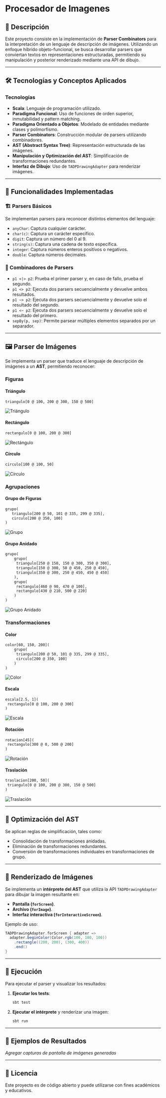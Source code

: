 # Procesador de Imagenes

## 📌 Descripción
Este proyecto consiste en la implementación de **Parser Combinators** para la interpretación de un lenguaje de descripción de imágenes. Utilizando un enfoque híbrido objeto-funcional, se busca desarrollar parsers que conviertan textos en representaciones estructuradas, permitiendo su manipulación y posterior renderizado mediante una API de dibujo.

---

## 🛠️ Tecnologías y Conceptos Aplicados

### Tecnologías
- **Scala**: Lenguaje de programación utilizado.
- **Paradigma Funcional**: Uso de funciones de orden superior, inmutabilidad y pattern matching.
- **Paradigma Orientado a Objetos**: Modelado de entidades mediante clases y polimorfismo.
- **Parser Combinators**: Construcción modular de parsers utilizando combinadores.
- **AST (Abstract Syntax Tree)**: Representación estructurada de las imágenes.
- **Manipulación y Optimización del AST**: Simplificación de transformaciones redundantes.
- **Interfaz de Dibujo**: Uso de `TADPDrawingAdapter` para renderizar imágenes.

---

## 📌 Funcionalidades Implementadas

### 🏗️ Parsers Básicos
Se implementan parsers para reconocer distintos elementos del lenguaje:
- `anyChar`: Captura cualquier carácter.
- `char(c)`: Captura un carácter específico.
- `digit`: Captura un número del 0 al 9.
- `string(s)`: Captura una cadena de texto específica.
- `integer`: Captura números enteros positivos o negativos.
- `double`: Captura números decimales.

### 🔗 Combinadores de Parsers
- `p1 <|> p2`: Prueba el primer parser y, en caso de fallo, prueba el segundo.
- `p1 <> p2`: Ejecuta dos parsers secuencialmente y devuelve ambos resultados.
- `p1 ~> p2`: Ejecuta dos parsers secuencialmente y devuelve solo el resultado del segundo.
- `p1 <~ p2`: Ejecuta dos parsers secuencialmente y devuelve solo el resultado del primero.
- `sepBy(p, sep)`: Permite parsear múltiples elementos separados por un separador.

---

## 🖼️ Parser de Imágenes
Se implementa un parser que traduce el lenguaje de descripción de imágenes a un **AST**, permitiendo reconocer:

### Figuras

#### Triángulo
```txt
triangulo[0 @ 100, 200 @ 300, 150 @ 500]
```
![Triángulo](resources/triangulo.png)

#### Rectángulo
```txt
rectangulo[0 @ 100, 200 @ 300]
```
![Rectángulo](resources/rectangulo.png)

#### Círculo
```txt
circulo[100 @ 100, 50]
```
![Círculo](resources/circulo.png)

### Agrupaciones

#### Grupo de Figuras
```txt
grupo(
   triangulo[200 @ 50, 101 @ 335, 299 @ 335],
   circulo[200 @ 350, 100]
)
```
![Grupo](resources/grupo.png)

#### Grupo Anidado
```txt
grupo(
    grupo(
     triangulo[250 @ 150, 150 @ 300, 350 @ 300],
     triangulo[150 @ 300, 50 @ 450, 250 @ 450],
     triangulo[350 @ 300, 250 @ 450, 450 @ 450]
    ),
    grupo(
     rectangulo[460 @ 90, 470 @ 100],
     rectangulo[430 @ 210, 500 @ 220]
    )
)
```
![Grupo Anidado](resources/grupo_anidado.png)

### Transformaciones

#### Color
```txt
color[60, 150, 200](
    grupo(
     triangulo[200 @ 50, 101 @ 335, 299 @ 335],
     circulo[200 @ 350, 100]
    )
)
```
![Color](resources/color.png)

#### Escala
```txt
escala[2.5, 1](
 rectangulo[0 @ 100, 200 @ 300]
)
```
![Escala](resources/escala.png)

#### Rotación
```txt
rotacion[45](
 rectangulo[300 @ 0, 500 @ 200]
)
```
![Rotación](resources/rotacion.png)

#### Traslación
```txt
traslacion[200, 50](
 triangulo[0 @ 100, 200 @ 300, 150 @ 500]
)
```
![Traslación](resources/traslacion.png)

---

## 📏 Optimización del AST
Se aplican reglas de simplificación, tales como:
- Consolidación de transformaciones anidadas.
- Eliminación de transformaciones redundantes.
- Conversión de transformaciones individuales en transformaciones de grupo.

---

## 🎨 Renderizado de Imágenes
Se implementa un **intérprete del AST** que utiliza la API `TADPDrawingAdapter` para dibujar la imagen resultante en:
- **Pantalla (`forScreen`)**.
- **Archivo (`forImage`)**.
- **Interfaz interactiva (`forInteractiveScreen`)**.

Ejemplo de uso:
```scala
TADPDrawingAdapter.forScreen { adapter =>
  adapter.beginColor(Color.rgb(100, 100, 100))
    .rectangle((200, 200), (300, 400))
    .end()
}
```

---

## 🚀 Ejecución
Para ejecutar el parser y visualizar los resultados:
1. **Ejecutar los tests**:
   ```sh
   sbt test
   ```
2. **Ejecutar el intérprete** y renderizar una imagen:
   ```sh
   sbt run
   ```

---

## 📸 Ejemplos de Resultados
_Agregar capturas de pantalla de imágenes generadas_

---

## 📜 Licencia
Este proyecto es de código abierto y puede utilizarse con fines académicos y educativos.

